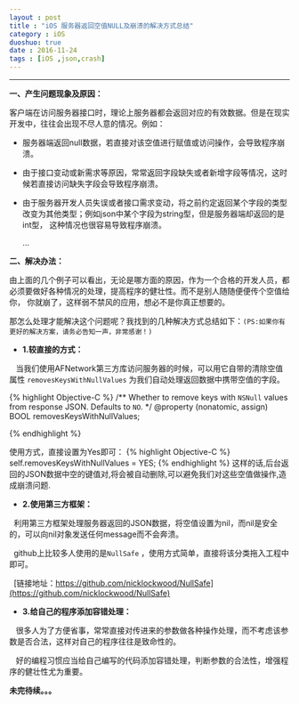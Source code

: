 ```yaml
---
layout : post
title : "iOS 服务器返回空值NULL及崩溃的解决方式总结"
category : iOS
duoshuo: true
date : 2016-11-24
tags : [iOS ,json,crash]
---
```


******

**一、产生问题现象及原因：**  

  客户端在访问服务器接口时，理论上服务器都会返回对应的有效数据。但是在现实开发中，往往会出现不尽人意的情况。例如：   
  
  * 服务器端返回null数据，若直接对该空值进行赋值或访问操作，会导致程序崩溃。
  
  * 由于接口变动或新需求等原因，常常返回字段缺失或者新增字段等情况，这时候若直接访问缺失字段会导致程序崩溃。
  
  * 由于服务器开发人员失误或者接口需求变动，将之前约定返回某个字段的类型改变为其他类型；例如json中某个字段为string型，但是服务器端却返回的是int型，
    这种情况也很容易导致程序崩溃。
    
    ...
    
    
**二、解决办法：**  

  由上面的几个例子可以看出，无论是哪方面的原因，作为一个合格的开发人员，都必须要做好各种情况的处理，提高程序的健壮性。而不是别人随随便便传个空值给你，
你就崩了，这样弱不禁风的应用，想必不是你真正想要的。   

  那怎么处理才能解决这个问题呢？我找到的几种解决方式总结如下：`(PS:如果你有更好的解决方案，请务必告知一声，非常感谢！)`      
  
  * **1.较直接的方式：**
  
    当我们使用AFNetwork第三方库访问服务器的时候，可以用它自带的清除空值属性 `removesKeysWithNullValues` 为我们自动处理返回数据中携带空值的字段。  
    
{% highlight Objective-C %}
/**
 Whether to remove keys with `NSNull` values from response JSON. Defaults to `NO`.
 */
@property (nonatomic, assign) BOOL removesKeysWithNullValues;
      
{% endhighlight %}

   使用方式，直接设置为Yes即可：
{% highlight Objective-C %}
  self.removesKeysWithNullValues = YES;
{% endhighlight %}
   这样的话,后台返回的JSON数据中空的键值对,将会被自动删除,可以避免我们对这些空值做操作,造成崩溃问题.   
   
  
  * **2.使用第三方框架：**
  
   利用第三方框架处理服务器返回的JSON数据，将空值设置为nil，而nil是安全的，可以向nil对象发送任何message而不会奔溃。      
   
   github上比较多人使用的是`NullSafe` ，使用方式简单，直接将该分类拖入工程中即可。        
   
   [链接地址：https://github.com/nicklockwood/NullSafe](https://github.com/nicklockwood/NullSafe)       
   
   
  
  * **3.给自己的程序添加容错处理：**
  
    很多人为了方便省事，常常直接对传进来的参数做各种操作处理，而不考虑该参数是否合法，这样对自己的程序往往是致命性的。    
    
    好的编程习惯应当给自己编写的代码添加容错处理，判断参数的合法性，增强程序的健壮性尤为重要。     



**未完待续。。。**    

